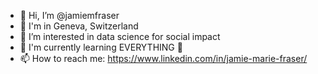 - 👋 Hi, I’m @jamiemfraser
- 📍 I'm in Geneva, Switzerland
- 👀 I’m interested in data science for social impact 
- 🐠 I'm currently learning EVERYTHING 🚀
- 📫 How to reach me: https://www.linkedin.com/in/jamie-marie-fraser/

<!---
jamiemfraser/jamiemfraser is a ✨ special ✨ repository because its `README.md` (this file) appears on your GitHub profile.
You can click the Preview link to take a look at your changes.
--->
